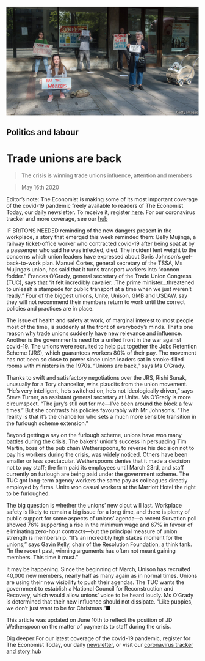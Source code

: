 ![](./images/20200516_BRP507.jpg)

## Politics and labour

# Trade unions are back

> The crisis is winning trade unions influence, attention and members

> May 16th 2020

Editor’s note: The Economist is making some of its most important coverage of the covid-19 pandemic freely available to readers of The Economist Today, our daily newsletter. To receive it, register [here](https://www.economist.com//newslettersignup). For our coronavirus tracker and more coverage, see our [hub](https://www.economist.com//coronavirus)

IF BRITONS NEEDED reminding of the new dangers present in the workplace, a story that emerged this week reminded them: Belly Mujinga, a railway ticket-office worker who contracted covid-19 after being spat at by a passenger who said he was infected, died. The incident lent weight to the concerns which union leaders have expressed about Boris Johnson’s get-back-to-work plan. Manuel Cortes, general secretary of the TSSA, Ms Mujinga’s union, has said that it turns transport workers into “cannon fodder.” Frances O’Grady, general secretary of the Trade Union Congress (TUC), says that “it felt incredibly cavalier...The prime minister...threatened to unleash a stampede for public transport at a time when we just weren’t ready.” Four of the biggest unions, Unite, Unison, GMB and USDAW, say they will not recommend their members return to work until the correct policies and practices are in place.

The issue of health and safety at work, of marginal interest to most people most of the time, is suddenly at the front of everybody’s minds. That’s one reason why trade unions suddenly have new relevance and influence. Another is the government’s need for a united front in the war against covid-19. The unions were recruited to help put together the Jobs Retention Scheme (JRS), which guarantees workers 80% of their pay. The movement has not been so close to power since union leaders sat in smoke-filled rooms with ministers in the 1970s. “Unions are back,” says Ms O’Grady.

Thanks to swift and satisfactory negotiations over the JRS, Rishi Sunak, unusually for a Tory chancellor, wins plaudits from the union movement. “He’s very intelligent, he’s switched on, he’s not ideologically driven,” says Steve Turner, an assistant general secretary at Unite. Ms O’Grady is more circumspect. “The jury’s still out for me—I’ve been around the block a few times.” But she contrasts his policies favourably with Mr Johnson’s. “The reality is that it’s the chancellor who sets a much more sensible transition in the furlough scheme extension.”

Beyond getting a say on the furlough scheme, unions have won many battles during the crisis. The bakers’ union’s success in persuading Tim Martin, boss of the pub chain Wetherspoons, to reverse his decision not to pay his workers during the crisis, was widely noticed. Others have been smaller or less spectacular. Wetherspoons denies that it made a decision not to pay staff; the firm paid its employees until March 23rd, and staff currently on furlough are being paid under the government scheme. The TUC got long-term agency workers the same pay as colleagues directly employed by firms. Unite won casual workers at the Marriott Hotel the right to be furloughed.

The big question is whether the unions’ new clout will last. Workplace safety is likely to remain a big issue for a long time, and there is plenty of public support for some aspects of unions’ agenda—a recent Survation poll showed 76% supporting a rise in the minimum wage and 67% in favour of eliminating zero-hour contracts—but the principal measure of union strength is membership. “It’s an incredibly high stakes moment for the unions,” says Gavin Kelly, chair of the Resolution Foundation, a think tank. “In the recent past, winning arguments has often not meant gaining members. This time it must.”

It may be happening. Since the beginning of March, Unison has recruited 40,000 new members, nearly half as many again as in normal times. Unions are using their new visibility to push their agendas. The TUC wants the government to establish a National Council for Reconstruction and Recovery, which would allow unions’ voice to be heard loudly. Ms O’Grady is determined that their new influence should not dissipate. “Like puppies, we don’t just want to be for Christmas.”■

This article was updated on June 10th to reflect the position of JD Wetherspoon on the matter of payments to staff during the crisis.

Dig deeper:For our latest coverage of the covid-19 pandemic, register for The Economist Today, our daily [newsletter](https://www.economist.com//newslettersignup), or visit our [coronavirus tracker and story hub](https://www.economist.com//coronavirus)